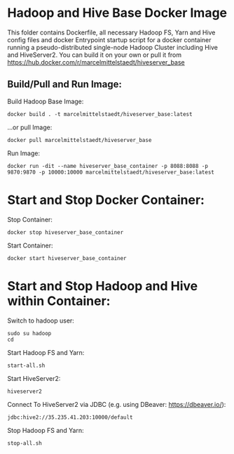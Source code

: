 # Hadoop and Hive Base Docker Image
This folder contains Dockerfile, all necessary Hadoop FS, Yarn and Hive config files and docker Entrypoint startup script for a docker container running a pseudo-distributed single-node Hadoop Cluster including Hive and HiveServer2. You can build it on your own or pull it from https://hub.docker.com/r/marcelmittelstaedt/hiveserver_base

## Build/Pull and Run Image:

Build Hadoop Base Image:
```
docker build . -t marcelmittelstaedt/hiveserver_base:latest
```

...or pull Image:
```
docker pull marcelmittelstaedt/hiveserver_base
```

Run Image:
```
docker run -dit --name hiveserver_base_container -p 8088:8088 -p 9870:9870 -p 10000:10000 marcelmittelstaedt/hiveserver_base:latest
```

# Start and Stop Docker Container:
Stop Container:
```
docker stop hiveserver_base_container
```

Start Container:
```
docker start hiveserver_base_container
```

# Start and Stop Hadoop and Hive within Container:
Switch to hadoop user:
```
sudo su hadoop
cd
```

Start Hadoop FS and Yarn:
```
start-all.sh
```

Start HiveServer2:
```
hiveserver2
```

Connect To HiveServer2 via JDBC (e.g. using DBeaver: https://dbeaver.io/):
```
jdbc:hive2://35.235.41.203:10000/default
```

Stop Hadoop FS and Yarn:
```
stop-all.sh
```

